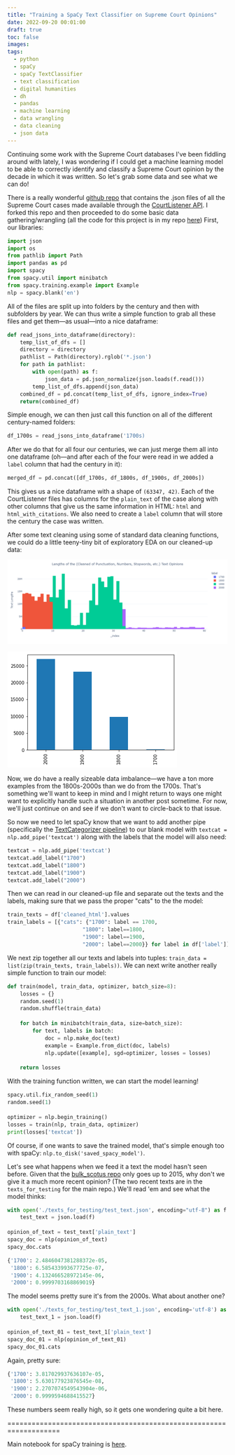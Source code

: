 ```yaml
---
title: "Training a SpaCy Text Classifier on Supreme Court Opinions"
date: 2022-09-20 00:01:00
draft: true
toc: false
images:
tags:
  - python
  - spaCy
  - spaCy TextClassifier
  - text classification
  - digital humanities
  - dh
  - pandas
  - machine learning
  - data wrangling
  - data cleaning
  - json data
---
```


Continuing some work with the Supreme Court databases I've been fiddling around with lately, I was wondering if I could get a machine learning model to be able to correctly identify and classify a Supreme Court opinion by the decade in which it was written. So let's grab some data and see what we can do!

There is a really wonderful [github repo](https://github.com/brianwc/bulk_scotus) that contains the .json files of all the Supreme Court cases made available through the [CourtListener API](https://www.courtlistener.com/api/). I forked this repo and then proceeded to do some basic data gathering/wrangling (all the code for this project is in my repo [here](https://github.com/kspicer80/ussc_text_classification)) First, our libraries:

``` python
import json
import os
from pathlib import Path
import pandas as pd
import spacy
from spacy.util import minibatch
from spacy.training.example import Example
nlp = spacy.blank('en')
```

All of the files are split up into folders by the century and then with subfolders by year. We can thus write a simple function to grab all these files and get them—as usual—into a nice dataframe:

``` python
def read_jsons_into_dataframe(directory):
    temp_list_of_dfs = []
    directory = directory
    pathlist = Path(directory).rglob('*.json')
    for path in pathlist:
        with open(path) as f:
            json_data = pd.json_normalize(json.loads(f.read()))
        temp_list_of_dfs.append(json_data)
    combined_df = pd.concat(temp_list_of_dfs, ignore_index=True)
    return(combined_df)
```
Simple enough, we can then just call this function on all of the different century-named folders:

``` python
df_1700s = read_jsons_into_dataframe('1700s)
```

After we do that for all four our centuries, we can just merge them all into one dataframe (oh—and after each of the four were read in we added a ```label``` column that had the century in it):

``` python
merged_df = pd.concat([df_1700s, df_1800s, df_1900s, df_2000s])
```

This gives us a nice dataframe with a shape of ```(63347, 42)```. Each of the CourtListener files has columns for the ```plain_text``` of the case along with other columns that give us the same information in HTML: ```html``` and ```html_with_citations```. We also need to create a ```label``` column that will store the century the case was written.

After some text cleaning using some of standard data cleaning functions, we could do a little teeny-tiny bit of exploratory EDA on our cleaned-up data:

![Figure 1](/images/imgforblogposts/post_25/figure_1.png)

![Figure 2](/images/imgforblogposts/post_25/figure_2_value_counts_of_our_labels.png)

Now, we do have a really sizeable data imbalance—we have a ton more examples from the 1800s-2000s than we do from the 1700s. That's something we'll want to keep in mind and I might return to ways one might want to explicitly handle such a situation in another post sometime. For now, we'll just continue on and see if we don't want to circle-back to that issue.

So now we need to let spaCy know that we want to add another pipe (specifically the [TextCategorizer pipeline](https://spacy.io/api/textcategorizer)) to our blank model with ```textcat = nlp.add_pipe('textcat')``` along with the labels that the model will also need:

``` python
textcat = nlp.add_pipe('textcat')
textcat.add_label("1700")
textcat.add_label("1800")
textcat.add_label("1900")
textcat.add_label("2000")
```

Then we can read in our cleaned-up file and separate out the texts and the labels, making sure that we pass the proper "cats" to the the model:

``` python
train_texts = df['cleaned_html'].values
train_labels = [{"cats": {"1700": label == 1700,
                        "1800": label==1800,
                        "1900": label==1900,
                        "2000": label==2000}} for label in df['label']]
```

We next zip together all our texts and labels into tuples: ```train_data = list(zip(train_texts, train_labels))```. We can next write another really simple function to train our model:

``` python
def train(model, train_data, optimizer, batch_size=8):
    losses = {}
    random.seed(1)
    random.shuffle(train_data)

    for batch in minibatch(train_data, size=batch_size):
        for text, labels in batch:
            doc = nlp.make_doc(text)
            example = Example.from_dict(doc, labels)
            nlp.update([example], sgd=optimizer, losses = losses)

    return losses
  ```

With the training function written, we can start the model learning!

``` python
spacy.util.fix_random_seed(1)
random.seed(1)

optimizer = nlp.begin_training()
losses = train(nlp, train_data, optimizer)
print(losses['textcat'])
```

  Of course, if one wants to save the trained model, that's simple enough too with spaCy: ```nlp.to_disk('saved_spacy_model')```.

Let's see what happens when we feed it a text the model hasn't seen before. Given that the [bulk_scotus repo](https://github.com/brianwc/bulk_scotus) only goes up to 2015, why don't we give it a much more recent opinion? (The two recent texts are in the ```texts_for_testing``` for the main repo.) We'll read 'em and see what the model thinks:

``` python
with open('./texts_for_testing/test_text.json', encoding="utf-8") as f:
    test_text = json.load(f)

opinion_of_text = test_text['plain_text']
spacy_doc = nlp(opinion_of_text)
spacy_doc.cats
```

``` python
{'1700': 2.4846047381288372e-05,
 '1800': 6.585433993677725e-07,
 '1900': 4.132466528972145e-06,
 '2000': 0.9999703168869019}
```

The model seems pretty sure it's from the 2000s. What about another one?

``` python
with open('./texts_for_testing/test_text_1.json', encoding='utf-8') as f:
    test_text_1 = json.load(f)

opinion_of_text_01 = test_text_1['plain_text']
spacy_doc_01 = nlp(opinion_of_text_01)
spacy_doc_01.cats
```

Again, pretty sure:

``` python
{'1700': 3.817029937636107e-05,
 '1800': 5.630177923876545e-08,
 '1900': 2.2707074549543904e-06,
 '2000': 0.9999594688415527}
```

These numbers seem really high, so it gets one wondering quite a bit here.















===================================================================



Main notebook for spaCy training is [here](https://github.com/kspicer80/bulk_scotus/blob/master/spacy_training_script_notebook.ipynb).